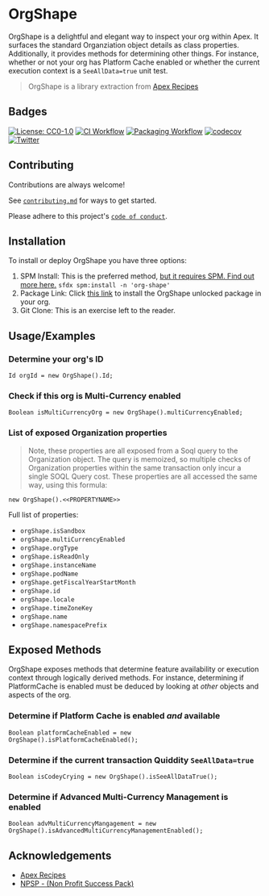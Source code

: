 
# OrgShape

OrgShape is a delightful and elegant way to inspect your org within Apex. It surfaces the standard Organziation object details as class properties. Additionally, it provides methods for determining other things. For instance, whether or not your org has Platform Cache enabled or whether the current execution context is a `SeeAllData=true` unit test.

> OrgShape is a library extraction from [Apex Recipes](https://www.github.com/trailheadapps/apex-recipes)


## Badges

[![License: CC0-1.0](https://img.shields.io/badge/License-CC0%201.0-orange.svg)](http://creativecommons.org/publicdomain/zero/1.0/)
[![CI Workflow](https://github.com/codefriar/OrgShape/workflows/CI/badge.svg)](_https://github.com/codefriar/OrgShape/actions?query=workflow%3ACI_)
[![Packaging Workflow](https://github.com/codefriar/OrgShape/workflows/Packaging/badge.svg)](_https://github.com/codefriar/OrgShape/actions?query=workflow%3APackaging_) [![codecov](https://codecov.io/gh/codefriar/OrgShape/branch/main/graph/badge.svg)](_https://codecov.io/gh/codefriar/OrgShape_)
[![Twitter](https://img.shields.io/twitter/follow/Codefriar.svg?style=social)](https://img.shields.io/twitter/follow/Codefriar.svg?style=social)
## Contributing

Contributions are always welcome!

See [`contributing.md`](https://github.com/codefriar/OrgShape/blob/main/CONTRIBUTION.md) for ways to get started.

Please adhere to this project's [`code of conduct`](https://github.com/codefriar/OrgShape/blob/main/CONTRIBUTION.md).

  
## Installation

To install or deploy OrgShape you have three options:

1. SPM Install: This is the preferred method, [but it requires SPM. Find out more here.](https://spm-registry.herokuapp.com/) 
``` sfdx spm:install -n 'org-shape' ```
1. Package Link: Click [this link](https://login.salesforce.com/packaging/installPackage.apexp?p0=04t5e000000tprvAAA) to install the OrgShape unlocked package in your org.
1. Git Clone: This is an exercise left to the reader.

  
## Usage/Examples

### Determine your org's ID
```apex
Id orgId = new OrgShape().Id;
```

### Check if this org is Multi-Currency enabled
```apex
Boolean isMultiCurrencyOrg = new OrgShape().multiCurrencyEnabled;
```

### List of exposed Organization properties
> Note, these properties are all exposed from a Soql query to the Organization object. The query is memoized, so multiple checks of Organization properties within the same transaction only incur a single SOQL Query cost.
These properties are all accessed the same way, using this formula:
```apex
new OrgShape().<<PROPERTYNAME>>
```
Full list of properties:
- `orgShape.isSandbox`
- `orgShape.multiCurrencyEnabled`
- `orgShape.orgType`
- `orgShape.isReadOnly`
- `orgShape.instanceName`
- `orgShape.podName`
- `orgShape.getFiscalYearStartMonth`
- `orgShape.id`
- `orgShape.locale`
- `orgShape.timeZoneKey`
- `orgShape.name`
- `orgShape.namespacePrefix`

## Exposed Methods
OrgShape exposes methods that determine feature availability or execution context through logically derived methods. For instance, determining if PlatformCache is enabled must be deduced by looking at *other* objects and aspects of the org. 

### Determine if Platform Cache is enabled *and* available
```apex
Boolean platformCacheEnabled = new OrgShape().isPlatformCacheEnabled();
```

### Determine if the current transaction Quiddity `SeeAllData=true`
```apex
Boolean isCodeyCrying = new OrgShape().isSeeAllDataTrue();
```

### Determine if Advanced Multi-Currency Management is enabled
```
Boolean advMultiCurrencyMangagement = new OrgShape().isAdvancedMultiCurrencyManagementEnabled();
```
## Acknowledgements

- [Apex Recipes](https://www.github.com/trailheadapps/apex-recipes)
- [NPSP - (Non Profit Success Pack)](https://github.com/SalesforceFoundation/NPSP)